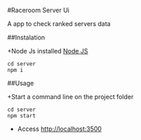 #Raceroom Server Ui

A app to check ranked servers data

##Instalation

+Node Js installed [Node JS](https://nodejs.org/en/download/)

```
cd server
npm i
```

##Usage

+Start a command line on the project folder

```
cd server
npm start
```

+ Access [http://localhost:3500](http://localhost:3500)
